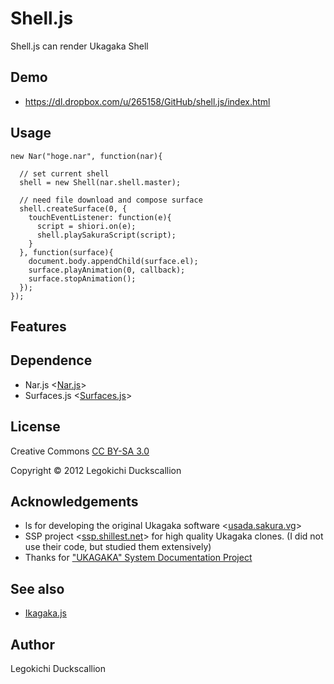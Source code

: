 Shell.js
======================
  Shell.js can render Ukagaka Shell

Demo
----------
* https://dl.dropbox.com/u/265158/GitHub/shell.js/index.html

Usage
----------
    new Nar("hoge.nar", function(nar){

      // set current shell
      shell = new Shell(nar.shell.master);
      
      // need file download and compose surface
      shell.createSurface(0, {
        touchEventListener: function(e){
          script = shiori.on(e);
          shell.playSakuraScript(script);
        }
      }, function(surface){
        document.body.appendChild(surface.el);
        surface.playAnimation(0, callback);
        surface.stopAnimation();
      });
    });

Features
----------------

Dependence
----------
* Nar.js <[Nar.js](https://github.com/legokichi/nar.js/)>
* Surfaces.js <[Surfaces.js](https://github.com/legokichi/surfaces.js/)>

License
----------
Creative Commons [CC BY-SA 3.0](http://creativecommons.org/licenses/by-sa/3.0/)

Copyright &copy; 2012 Legokichi Duckscallion

Acknowledgements
----------
* ls for developing the original Ukagaka software <[usada.sakura.vg](http://usada.sakura.vg/)>
* SSP project <[ssp.shillest.net](http://ssp.shillest.net/)> for high quality Ukagaka clones. (I did not use their code, but studied them extensively)
* Thanks for ["UKAGAKA" System Documentation Project](http://code.google.com/p/ukadoc/)

See also
----------
* [Ikagaka.js](https://github.com/legokichi/ikagaka.js/)

Author
----------
Legokichi Duckscallion